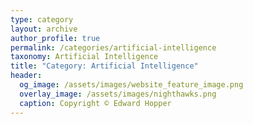 ```yaml
---
type: category
layout: archive
author_profile: true
permalink: /categories/artificial-intelligence
taxonomy: Artificial Intelligence
title: "Category: Artificial Intelligence"
header:
  og_image: /assets/images/website_feature_image.png
  overlay_image: /assets/images/nighthawks.png
  caption: Copyright © Edward Hopper
---
```

